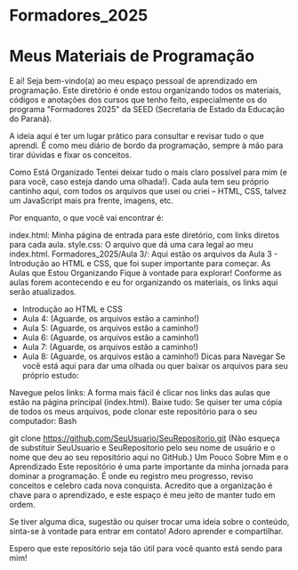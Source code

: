 # Formadores_2025
# Meus Materiais de Programação
E aí! Seja bem-vindo(a) ao meu espaço pessoal de aprendizado em programação. Este diretório é onde estou organizando todos os materiais, códigos e anotações dos cursos que tenho feito, especialmente os do programa "Formadores 2025" da SEED (Secretaria de Estado da Educação do Paraná).

A ideia aqui é ter um lugar prático para consultar e revisar tudo o que aprendi. É como meu diário de bordo da programação, sempre à mão para tirar dúvidas e fixar os conceitos.

Como Está Organizado
Tentei deixar tudo o mais claro possível para mim (e para você, caso esteja dando uma olhada!). Cada aula tem seu próprio cantinho aqui, com todos os arquivos que usei ou criei – HTML, CSS, talvez um JavaScript mais pra frente, imagens, etc.

Por enquanto, o que você vai encontrar é:

index.html: Minha página de entrada para este diretório, com links diretos para cada aula.
style.css: O arquivo que dá uma cara legal ao meu index.html.
Formadores_2025/Aula 3/: Aqui estão os arquivos da Aula 3 - Introdução ao HTML e CSS, que foi super importante para começar.
As Aulas que Estou Organizando
Fique à vontade para explorar! Conforme as aulas forem acontecendo e eu for organizando os materiais, os links aqui serão atualizados.

- Introdução ao HTML e CSS
- Aula 4: (Aguarde, os arquivos estão a caminho!)
- Aula 5: (Aguarde, os arquivos estão a caminho!)
- Aula 6: (Aguarde, os arquivos estão a caminho!)
- Aula 7: (Aguarde, os arquivos estão a caminho!)
- Aula 8: (Aguarde, os arquivos estão a caminho!)
Dicas para Navegar
Se você está aqui para dar uma olhada ou quer baixar os arquivos para seu próprio estudo:

Navegue pelos links: A forma mais fácil é clicar nos links das aulas que estão na página principal (index.html).
Baixe tudo: Se quiser ter uma cópia de todos os meus arquivos, pode clonar este repositório para o seu computador:
Bash

git clone https://github.com/SeuUsuario/SeuRepositorio.git
(Não esqueça de substituir SeuUsuario e SeuRepositorio pelo seu nome de usuário e o nome que deu ao seu repositório aqui no GitHub.)
Um Pouco Sobre Mim e o Aprendizado
Este repositório é uma parte importante da minha jornada para dominar a programação. É onde eu registro meu progresso, reviso conceitos e celebro cada nova conquista. Acredito que a organização é chave para o aprendizado, e este espaço é meu jeito de manter tudo em ordem.

Se tiver alguma dica, sugestão ou quiser trocar uma ideia sobre o conteúdo, sinta-se à vontade para entrar em contato! Adoro aprender e compartilhar.

Espero que este repositório seja tão útil para você quanto está sendo para mim!
